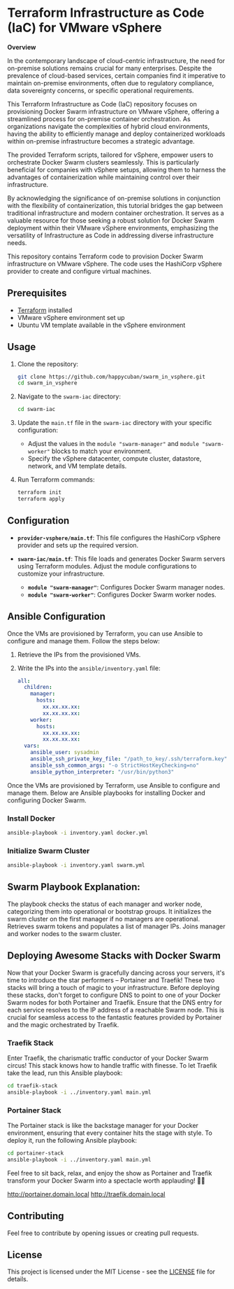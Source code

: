 # Terraform Infrastructure as Code (IaC) for VMware vSphere

**Overview**

In the contemporary landscape of cloud-centric infrastructure, the need for on-premise solutions remains crucial for many enterprises. Despite the prevalence of cloud-based services, certain companies find it imperative to maintain on-premise environments, often due to regulatory compliance, data sovereignty concerns, or specific operational requirements.

This Terraform Infrastructure as Code (IaC) repository focuses on provisioning Docker Swarm infrastructure on VMware vSphere, offering a streamlined process for on-premise container orchestration. As organizations navigate the complexities of hybrid cloud environments, having the ability to efficiently manage and deploy containerized workloads within on-premise infrastructure becomes a strategic advantage.

The provided Terraform scripts, tailored for vSphere, empower users to orchestrate Docker Swarm clusters seamlessly. This is particularly beneficial for companies with vSphere setups, allowing them to harness the advantages of containerization while maintaining control over their infrastructure.

By acknowledging the significance of on-premise solutions in conjunction with the flexibility of containerization, this tutorial bridges the gap between traditional infrastructure and modern container orchestration. It serves as a valuable resource for those seeking a robust solution for Docker Swarm deployment within their VMware vSphere environments, emphasizing the versatility of Infrastructure as Code in addressing diverse infrastructure needs.

This repository contains Terraform code to provision Docker Swarm infrastructure on VMware vSphere. The code uses the HashiCorp vSphere provider to create and configure virtual machines.

## Prerequisites

- [Terraform](https://www.terraform.io/) installed
- VMware vSphere environment set up
- Ubuntu VM template available in the vSphere environment

## Usage

1. Clone the repository:

   ```bash
   git clone https://github.com/happycuban/swarm_in_vsphere.git
   cd swarm_in_vsphere
   ```

2. Navigate to the `swarm-iac` directory:

    ```bash
    cd swarm-iac
    ```

3. Update the `main.tf` file in the `swarm-iac` directory with your specific configuration:

    - Adjust the values in the `module "swarm-manager"` and `module "swarm-worker"` blocks to match your environment.
    - Specify the vSphere datacenter, compute cluster, datastore, network, and VM template details.

4. Run Terraform commands:

    ```bash
    terraform init
    terraform apply
    ```

## Configuration

- **`provider-vsphere/main.tf`**: This file configures the HashiCorp vSphere provider and sets up the required version.

- **`swarm-iac/main.tf`**: This file loads and generates Docker Swarm servers using Terraform modules. Adjust the module configurations to customize your infrastructure.
    - **`module "swarm-manager"`**: Configures Docker Swarm manager nodes.
    - **`module "swarm-worker"`**: Configures Docker Swarm worker nodes.


## Ansible Configuration

Once the VMs are provisioned by Terraform, you can use Ansible to configure and manage them. Follow the steps below:

1. Retrieve the IPs from the provisioned VMs.

2. Write the IPs into the `ansible/inventory.yaml` file:

   ```yaml
   all:
     children:
       manager:
         hosts:
           xx.xx.xx.xx:
           xx.xx.xx.xx: 
       worker:
         hosts:
           xx.xx.xx.xx:
           xx.xx.xx.xx: 
     vars:
       ansible_user: sysadmin
       ansible_ssh_private_key_file: "/path_to_key/.ssh/terraform.key"
       ansible_ssh_common_args: "-o StrictHostKeyChecking=no"
       ansible_python_interpreter: "/usr/bin/python3"
   ```

Once the VMs are provisioned by Terraform, use Ansible to configure and manage them. Below are Ansible playbooks for installing Docker and configuring Docker Swarm.

### Install Docker

   ```bash
   ansible-playbook -i inventory.yaml docker.yml
   ```

### Initialize Swarm Cluster

   ```bash
   ansible-playbook -i inventory.yaml swarm.yml
   ```

## Swarm Playbook Explanation:

The playbook checks the status of each manager and worker node, categorizing them into operational or bootstrap groups.
It initializes the swarm cluster on the first manager if no managers are operational.
Retrieves swarm tokens and populates a list of manager IPs.
Joins manager and worker nodes to the swarm cluster.


## Deploying Awesome Stacks with Docker Swarm

Now that your Docker Swarm is gracefully dancing across your servers, it's time to introduce the star performers – Portainer and Traefik! These two stacks will bring a touch of magic to your infrastructure.
Before deploying these stacks, don't forget to configure DNS to point to one of your Docker Swarm nodes for both Portainer and Traefik. Ensure that the DNS entry for each service resolves to the IP address of a reachable Swarm node. This is crucial for seamless access to the fantastic features provided by Portainer and the magic orchestrated by Traefik.


### Traefik Stack

Enter Traefik, the charismatic traffic conductor of your Docker Swarm circus! This stack knows how to handle traffic with finesse. To let Traefik take the lead, run this Ansible playbook:

   ```bash
   cd traefik-stack
   ansible-playbook -i ../inventory.yaml main.yml
   ```


### Portainer Stack

The Portainer stack is like the backstage manager for your Docker environment, ensuring that every container hits the stage with style. To deploy it, run the following Ansible playbook:

   ```bash
   cd portainer-stack
   ansible-playbook -i ../inventory.yaml main.yml
   ```

Feel free to sit back, relax, and enjoy the show as Portainer and Traefik transform your Docker Swarm into a spectacle worth applauding! 🎉✨

http://portainer.domain.local
http://traefik.domain.local


## Contributing

Feel free to contribute by opening issues or creating pull requests.

## License

This project is licensed under the MIT License - see the [LICENSE](LICENSE) file for details.

